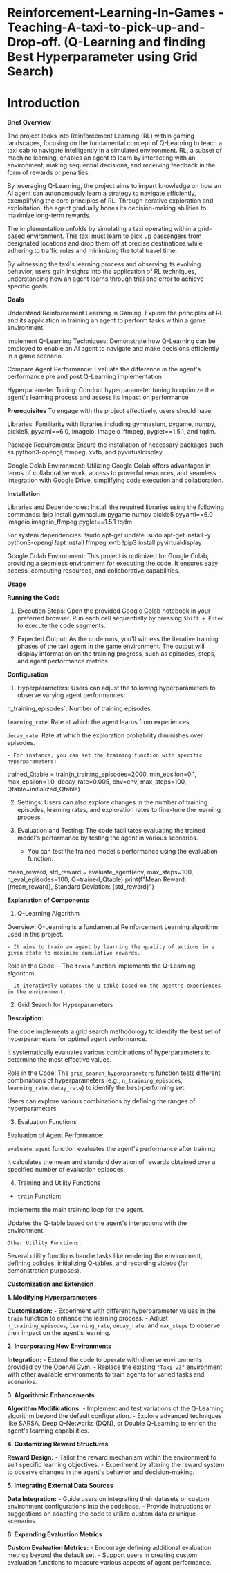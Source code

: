 # Reinforcement-Learning-In-Games -Teaching-A-taxi-to-pick-up-and-Drop-off. (Q-Learning and finding Best Hyperparameter using Grid Search)







# Introduction

**Brief Overview**

The project looks into Reinforcement Learning (RL) within gaming landscapes, focusing on the fundamental concept of Q-Learning to teach a taxi cab to navigate intelligently in a simulated environment. RL, a subset of machine learning, enables an agent to learn by interacting with an environment, making sequential decisions, and receiving feedback in the form of rewards or penalties.

By leveraging Q-Learning, the project aims to impart knowledge on how an AI agent can autonomously learn a strategy to navigate efficiently, exemplifying the core principles of RL. Through iterative exploration and exploitation, the agent gradually hones its decision-making abilities to maximize long-term rewards.

The implementation unfolds by simulating a taxi operating within a grid-based environment. This taxi must learn to pick up passengers from designated locations and drop them off at precise destinations while adhering to traffic rules and minimizing the total travel time.

By witnessing the taxi's learning process and observing its evolving behavior, users gain insights into the application of RL techniques, understanding how an agent learns through trial and error to achieve specific goals.

**Goals**


Understand Reinforcement Learning in Gaming: Explore the principles of RL and its application in training an agent to perform tasks within a game environment.

Implement Q-Learning Techniques: Demonstrate how Q-Learning can be employed to enable an AI agent to navigate and make decisions efficiently in a game scenario.

Compare Agent Performance: Evaluate the difference in the agent's performance pre and post Q-Learning implementation.

Hyperparameter Tuning: Conduct hyperparameter tuning to optimize the agent's learning process and assess its impact on performance



**Prerequisites**
To engage with the project effectively, users should have:

Libraries:  Familiarity with libraries including gymnasium, pygame, numpy, pickle5, pyyaml==6.0, imageio, imageio_ffmpeg, pyglet==1.5.1, and tqdm.

Package  Requirements: Ensure the installation of necessary  packages such as python3-opengl, ffmpeg, xvfb, and pyvirtualdisplay.

Google Colab Environment: Utilizing Google Colab offers advantages in terms of collaborative work, access to powerful resources, and seamless integration with Google Drive, simplifying code execution and collaboration.


**Installation**

Libraries and Dependencies: Install the required libraries using the following commands:
!pip install gymnasium pygame numpy pickle5 pyyaml==6.0 imageio imageio_ffmpeg pyglet==1.5.1 tqdm

For system dependencies:
!sudo apt-get update
!sudo apt-get install -y python3-opengl
!apt install ffmpeg xvfb
!pip3 install pyvirtualdisplay


Google Colab Environment: This project is optimized for Google Colab, providing a seamless environment for executing the code. It ensures easy access, computing resources, and collaborative capabilities.


**Usage**

 **Running the Code**

1. Execution Steps:
Open the provided Google Colab notebook in your preferred browser.
 Run each cell sequentially by pressing `Shift + Enter` to execute the code segments.

2. Expected Output:
 As the code runs, you'll witness the iterative training phases of the taxi agent in the game environment.
 The output will display information on the training progress, such as episodes, steps, and agent performance metrics.

**Configuration**

1. Hyperparameters:
Users can adjust the following hyperparameters to observe varying agent performances:

n_training_episodes`: Number of training episodes.

`learning_rate`: Rate at which the agent learns from experiences.

`decay_rate`: Rate at which the exploration probability diminishes over episodes.

    - For instance, you can set the training function with specific hyperparameters:
  
 trained_Qtable = train(n_training_episodes=2000, min_epsilon=0.1, max_epsilon=1.0,     decay_rate=0.005, env=env, max_steps=100, Qtable=initialized_Qtable)


  
2. Settings:
Users can also explore changes in the number of training episodes, learning rates, and exploration rates to fine-tune the learning process.

3. Evaluation and Testing:
  The code facilitates evaluating the trained model's performance by testing the agent in various scenarios.

    - You can test the trained model's performance using the evaluation function:
    
 mean_reward, std_reward = evaluate_agent(env, max_steps=100, n_eval_episodes=100, Q=trained_Qtable)
print(f"Mean Reward: {mean_reward}, Standard Deviation: {std_reward}")
    


**Explanation of Components**

1. Q-Learning Algorithm

Overview:
   Q-Learning is a fundamental Reinforcement Learning algorithm used in this project.

    - It aims to train an agent by learning the quality of actions in a given state to maximize cumulative rewards.



Role in the Code:
    - The `train` function implements the Q-Learning algorithm.

    - It iteratively updates the Q-table based on the agent's experiences in the environment.


 2. Grid Search for Hyperparameters

**Description:**

 The code implements a grid search methodology to identify the best set of hyperparameters for optimal agent performance.

It systematically evaluates various combinations of hyperparameters to determine the most effective values.

Role in the Code:
The `grid_search_hyperparameters` function tests different combinations of hyperparameters (e.g., `n_training_episodes`, `learning_rate`, `decay_rate`) to identify the best-performing set.

  Users can explore various combinations by defining the ranges of hyperparameters


3. Evaluation Functions

Evaluation of Agent Performance:

`evaluate_agent` function evaluates the agent's performance after training.

 It calculates the mean and standard deviation of rewards obtained over a specified number of evaluation episodes.


 4. Training and Utility Functions

- `train` Function:

 Implements the main training loop for the agent.

  Updates the Q-table based on the agent's interactions with the environment.

    Other Utility Functions:
 Several utility functions handle tasks like rendering the environment, defining policies, initializing Q-tables, and recording videos (for demonstration purposes).



**Customization and Extension**

**1. Modifying Hyperparameters**

**Customization:**
    - Experiment with different hyperparameter values in the `train` function to enhance the learning process.
    - Adjust `n_training_episodes`, `learning_rate`, `decay_rate`, and `max_steps` to observe their impact on the agent's learning.

 **2. Incorporating New Environments**

 **Integration:**
    - Extend the code to operate with diverse environments provided by the OpenAI Gym.
    - Replace the existing `"Taxi-v3"` environment with other available environments to train agents for varied tasks and scenarios.

**3. Algorithmic Enhancements**

**Algorithm Modifications:**
    - Implement and test variations of the Q-Learning algorithm beyond the default configuration.
    - Explore advanced techniques like SARSA, Deep Q-Networks (DQN), or Double Q-Learning to enrich the agent's learning capabilities.

**4. Customizing Reward Structures**

**Reward Design:**
    - Tailor the reward mechanism within the environment to suit specific learning objectives.
    - Experiment by altering the reward system to observe changes in the agent's behavior and decision-making.

**5. Integrating External Data Sources**

**Data Integration:**
    - Guide users on integrating their datasets or custom environment configurations into the codebase.
    - Provide instructions or suggestions on adapting the code to utilize custom data or unique scenarios.

**6. Expanding Evaluation Metrics**

**Custom Evaluation Metrics:**
    - Encourage defining additional evaluation metrics beyond the default set.
    - Support users in creating custom evaluation functions to measure various aspects of agent performance.


